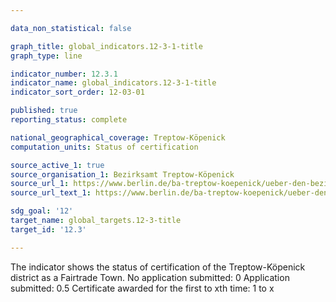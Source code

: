 ```yaml
---

data_non_statistical: false

graph_title: global_indicators.12-3-1-title
graph_type: line

indicator_number: 12.3.1
indicator_name: global_indicators.12-3-1-title
indicator_sort_order: 12-03-01

published: true
reporting_status: complete

national_geographical_coverage: Treptow-Köpenick
computation_units: Status of certification

source_active_1: true
source_organisation_1: Bezirksamt Treptow-Köpenick
source_url_1: https://www.berlin.de/ba-treptow-koepenick/ueber-den-bezirk/nachhaltigkeit/
source_url_text_1: https://www.berlin.de/ba-treptow-koepenick/ueber-den-bezirk/nachhaltigkeit/

sdg_goal: '12'
target_name: global_targets.12-3-title
target_id: '12.3'

---
```


The indicator shows the status of certification of the Treptow-Köpenick district as a Fairtrade Town.
No application submitted: 0
Application submitted: 0.5
Certificate awarded for the first to xth time: 1 to x
